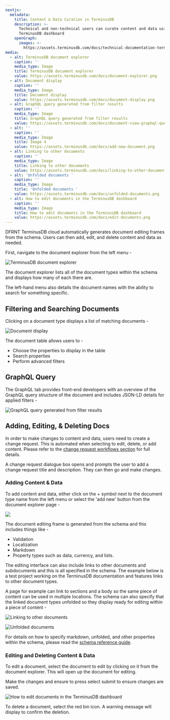 ```yaml
---
nextjs:
  metadata:
    title: Content & Data Curation in TerminusDB
    description: >-
      Technical and non-technical users can curate content and data using the
      TerminusDB dashboard
    openGraph:
      images: >-
        https://assets.terminusdb.com/docs/technical-documentation-terminuscms-og.png
media:
  - alt: TerminusDB document explorer
    caption: ''
    media_type: Image
    title: TerminusDB document explorer
    value: https://assets.terminusdb.com/docs/document-explorer.png
  - alt: Document display
    caption: ''
    media_type: Image
    title: Document display
    value: https://assets.terminusdb.com/docs/document-display.png
  - alt: GraphQL query generated from filter results
    caption: ''
    media_type: Image
    title: GraphQL query generated from filter results
    value: https://assets.terminusdb.com/docs/document-view-graphql-query.png
  - alt: ''
    caption: ''
    media_type: Image
    title: Image 4
    value: https://assets.terminusdb.com/docs/add-new-document.png
  - alt: Linking to other documents
    caption: ''
    media_type: Image
    title: Linking to other documents
    value: https://assets.terminusdb.com/docs/linking-to-other-documents.png
  - alt: 'Unfolded documents '
    caption: ''
    media_type: Image
    title: 'Unfolded documents '
    value: https://assets.terminusdb.com/docs/unfolded-documents.png
  - alt: How to edit documents in the TerminusDB dashboard
    caption: ''
    media_type: Image
    title: How to edit documents in the TerminusDB dashboard
    value: https://assets.terminusdb.com/docs/edit-documents.png
---
```


DFRNT TerminusDB cloud automatically generates document editing frames from the schema. Users can then add, edit, and delete content and data as needed.

First, navigate to the document explorer from the left menu -

![TerminusDB document explorer](https://assets.terminusdb.com/docs/document-explorer.png)

The document explorer lists all of the document types within the schema and displays how many of each there are.

The left-hand menu also details the document names with the ability to search for something specific.

## Filtering and Searching Documents

Clicking on a document type displays a list of matching documents -

![Document display](https://assets.terminusdb.com/docs/document-display.png)

The document table allows users to -

*   Choose the properties to display in the table
*   Search properties
*   Perform advanced filters

## GraphQL Query

The GraphQL tab provides front-end developers with an overview of the GraphQL query structure of the document and includes JSON-LD details for applied filters -

![GraphQL query generated from filter results](https://assets.terminusdb.com/docs/document-view-graphql-query.png)

## Adding, Editing, & Deleting Docs

In order to make changes to content and data, users need to create a change request. This is automated when selecting to edit, delete, or add content. Please refer to the [change request workflows section](/docs/change-request-workflows-terminuscms-tour/) for full details.

A change request dialogue box opens and prompts the user to add a change request title and description. They can then go and make changes.

### Adding Content & Data

To add content and data, either click on the + symbol next to the document type name from the left menu or select the 'add new' button from the document explorer page -

![](https://assets.terminusdb.com/docs/add-new-document.png)

The document editing frame is generated from the schema and this includes things like -

*   Validation
*   Localization
*   Markdown
*   Property types such as data, currency, and lists.

The editing interface can also include links to other documents and subdocuments and this is all specified in the schema. The example below is a test project working on the TerminusDB documentation and features links to other document types.

A page for example can link to sections and a body so the same piece of content can be used in multiple locations. The schema can also specify that the linked document types unfolded so they display ready for editing within a piece of content -

![Linking to other documents](https://assets.terminusdb.com/docs/linking-to-other-documents.png)

![Unfolded documents ](https://assets.terminusdb.com/docs/unfolded-documents.png)

For details on how to specify markdown, unfolded, and other properties within the schema, please read the [schema reference guide](/docs/schema-reference-guide/).

### Editing and Deleting Content & Data

To edit a document, select the document to edit by clicking on it from the document explorer. This will open up the document for editing.

Make the changes and ensure to press select submit to ensure changes are saved.

![How to edit documents in the TerminusDB dashboard](https://assets.terminusdb.com/docs/edit-documents.png)

To delete a document, select the red bin icon. A warning message will display to confirm the deletion.